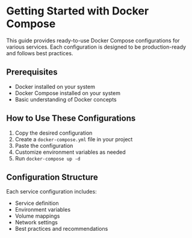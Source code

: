 # Getting Started with Docker Compose

This guide provides ready-to-use Docker Compose configurations for various services. Each configuration is designed to be production-ready and follows best practices.

## Prerequisites

- Docker installed on your system
- Docker Compose installed on your system
- Basic understanding of Docker concepts

## How to Use These Configurations

1. Copy the desired configuration
2. Create a `docker-compose.yml` file in your project
3. Paste the configuration
4. Customize environment variables as needed
5. Run `docker-compose up -d`

## Configuration Structure

Each service configuration includes:

- Service definition
- Environment variables
- Volume mappings
- Network settings
- Best practices and recommendations